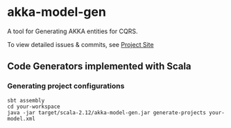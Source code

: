 # akka-model-gen
A tool for Generating AKKA entities for CQRS.

To view detailed issues & commits, see
[Project Site](https://github.com/apuex/akka-model-gen)


## Code Generators implemented with Scala 

### Generating project configurations

```
sbt assembly
cd your-workspace
java -jar target/scala-2.12/akka-model-gen.jar generate-projects your-model.xml
```
